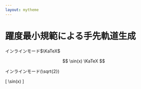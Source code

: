 ```yaml
---
layout: mytheme
---
```


# 躍度最小規範による手先軌道生成

インラインモード$\KaTeX$

$$
  \sin(x) \KaTeX
$$

インラインモード\(\sqrt{2}\)

\[
\sin(x)
\]

